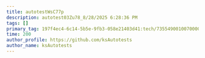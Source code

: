 ```yaml
---
title: autotestWsC77p
description: autotest03Zu78_8/28/2025 6:28:36 PM
tags: []
primary_tag: 197f4ec4-6c14-5b5e-9fb3-058e21403d41:tech/73554900100700000996/67838200100800006287
time: 200
author_profile: https://github.com/ksAutotests
author_name: ksAutotests
---
```

